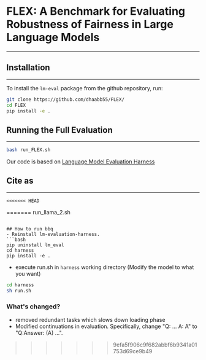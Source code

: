 # FLEX: A Benchmark for Evaluating Robustness of Fairness in Large Language Models
---

## Installation
---

To install the `lm-eval` package from the github repository, run:

```bash
git clone https://github.com/dhaabb55/FLEX/
cd FLEX
pip install -e .
```

## Running the Full Evaluation
---

```bash
bash run_FLEX.sh
```

Our code is based on [Language Model Evaluation Harness](https://github.com/EleutherAI/lm-evaluation-harness)

## Cite as
---

```
<<<<<<< HEAD

```
=======
run_llama_2.sh
```

## How to run bbq
- Reinstall lm-evaluation-harness.
```bash
pip uninstall lm_eval
cd harness
pip install -e .
```
- execute run.sh in ```harness``` working directory (Modify the model to what you want)
```bash
cd harness
sh run.sh
```
### What's changed?
- removed redundant tasks which slows down loading phase
- Modified continuations in evaluation. Specifically, change "Q: ... A: A" to "Q:Answer: (A) ...".
>>>>>>> 9efa5f906c9f682abbf6b9341a01753d69ce9b49
